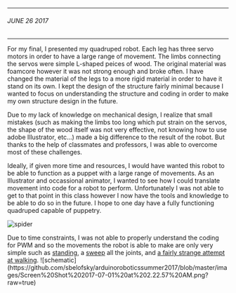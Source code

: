 ___
###### JUNE 26 2017 
___
For my final, I presented my quadruped robot. Each leg has three servo motors in order to have a large range of movement. The limbs connecting the servos were simple L-shaped peices of wood. The original material was foamcore however it was not strong enough and broke often. I have changed the material of the legs to a more rigid material in order to have it stand on its own. I kept the design of the structure fairly minimal because I wanted to focus on understanding the structure and coding in order to make my own structure design in the future. 

Due to my lack of knowledge on mechanical design, I realize that small mistakes (such as making the limbs too long which put strain on the servos, the shape of the wood itself was not very effective, not knowing how to use adobe Illustrator, etc...) made a big difference to the result of the robot. But thanks to the help of classmates and professors, I was able to overcome most of these challenges.

Ideally, if given more time and resources, I would have wanted this robot to be able to function as a puppet with a large range of movements. As an Illustrator and occassional animator, I wanted to see how I could translate movement into code for a robot to perform. Unfortunately I was not able to get to that point in this class however I now have the tools and knowledge to be able to do so in the future. I hope to one day have a fully functioning quadruped capable of puppetry.

![spider](https://github.com/sbelofsky/arduinoroboticssummer2017/blob/master/images/20170626_001902.jpg?raw=true)
<p>Due to time constraints, I was not able to properly understand the coding for PWM and so the movements the robot is able to make are only very simple such as <a href="https://github.com/sbelofsky/arduinoroboticssummer2017/blob/master/Final/coding/Robot_PWM_stand.ino">standing</a>, a <a href="https://github.com/sbelofsky/arduinoroboticssummer2017/blob/master/Final/coding/robot_PWM_sweep_all.ino">sweep</a> all the joints, and <a href="https://github.com/sbelofsky/arduinoroboticssummer2017/blob/master/Final/coding/a_very_sad_attempt_at_walking.ino"> a fairly strange attempt at walking</a>.
![schematic](https://github.com/sbelofsky/arduinoroboticssummer2017/blob/master/images/Screen%20Shot%202017-07-01%20at%202.22.57%20AM.png?raw=true)
